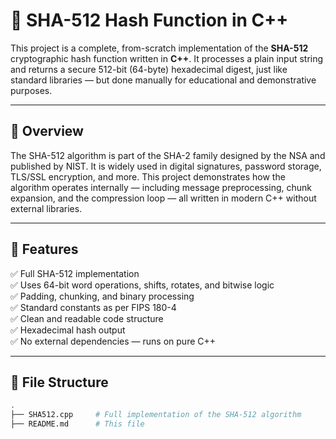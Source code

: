 # 🔐 SHA-512 Hash Function in C++

This project is a complete, from-scratch implementation of the **SHA-512** cryptographic hash function written in **C++**. It processes a plain input string and returns a secure 512-bit (64-byte) hexadecimal digest, just like standard libraries — but done manually for educational and demonstrative purposes.

---

## 📌 Overview

The SHA-512 algorithm is part of the SHA-2 family designed by the NSA and published by NIST. It is widely used in digital signatures, password storage, TLS/SSL encryption, and more. This project demonstrates how the algorithm operates internally — including message preprocessing, chunk expansion, and the compression loop — all written in modern C++ without external libraries.

---

## 🧠 Features

✅ Full SHA-512 implementation  
✅ Uses 64-bit word operations, shifts, rotates, and bitwise logic  
✅ Padding, chunking, and binary processing  
✅ Standard constants as per FIPS 180-4  
✅ Clean and readable code structure  
✅ Hexadecimal hash output  
✅ No external dependencies — runs on pure C++

---

## 📂 File Structure

```bash
.
├── SHA512.cpp     # Full implementation of the SHA-512 algorithm
├── README.md      # This file
